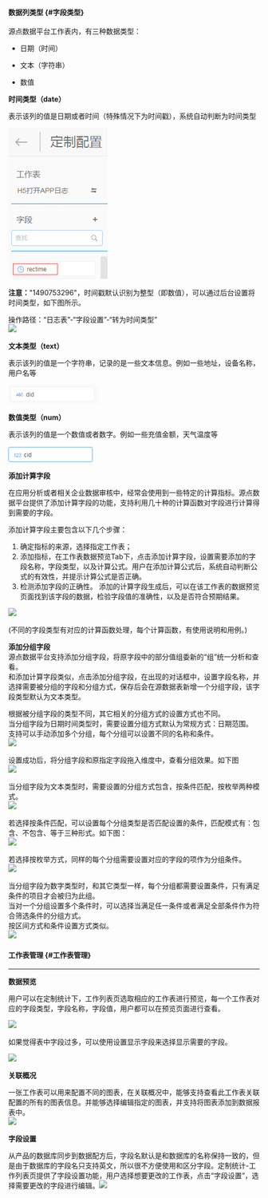 #### 数据列**类型** {#字段类型}

源点数据平台工作表内，有三种数据类型：

* 日期（时间）

* 文本（字符串）

* 数值

**时间类型（date）**

表示该列的值是日期或者时间（特殊情况下为时间戳），系统自动判断为时间类型

![](/assets/import4.png)

**注意：**"1490753296"，时间戳默认识别为整型（即数值），可以通过后台设置将时间类型，如下图所示。

操作路径：“日志表”-“字段设置”-“转为时间类型”  
![](http://help.yangjiangs.cc/assets/%E6%97%B6%E9%97%B4%E6%88%B3%E8%BD%AC%E5%8C%96.png)

**文本类型（text）**

表示该列的值是一个字符串，记录的是一些文本信息。例如一些地址，设备名称，用户名等

![](/assets/import5.png)

**数值类型（num）**

表示该列的值是一个数值或者数字。例如一些充值金额，天气温度等

![](/assets/import6.png)

**添加计算字段**

在应用分析或者相关企业数据审核中，经常会使用到一些特定的计算指标。源点数据平台提供了添加计算字段的功能，支持利用几十种的计算函数对字段进行计算得到需要的字段。

添加计算字段主要包含以下几个步骤：

1. 确定指标的来源，选择指定工作表；
2. 添加指标，在工作表数据预览Tab下，点击添加计算字段，设置需要添加的字段名称，字段类型，以及计算公式。用户在添加计算公式后，系统自动判断公式的有效性，并提示计算公式是否正确。
3. 检测添加字段的正确性。 添加的计算字段生成后，可以在该工作表的数据预览页面找到该字段的数据，检验字段值的准确性，以及是否符合预期结果。

![](http://help.yangjiangs.cc/assets/%E6%B7%BB%E5%8A%A0%E8%AE%A1%E7%AE%97%E5%AD%97%E6%AE%B5.png)

\(不同的字段类型有对应的计算函数处理，每个计算函数，有使用说明和用例。\)

**添加分组字段**  
源点数据平台支持添加分组字段，将原字段中的部分值组委新的“组”统一分析和查看。  
和添加计算字段类似，点击添加分组字段，在出现的对话框中，设置字段名称，并选择需要被分组的字段和分组方式，保存后会在源数据表新增一个分组字段，该字段类型默认为文本类型。

根据被分组字段的类型不同，其它相关的分组方式的设置方式也不同。  
当分组字段为日期时间类型时，需要设置分组方式默认为常规方式：日期范围。  
支持可以手动添加多个分组，每个分组可以设置不同的名称和条件。  
![](http://help.yangjiangs.cc/assets/15019036153964.jpg)

设置成功后，将分组字段和原指定字段拖入维度中，查看分组效果。如下图  
![](http://help.yangjiangs.cc/assets/%E5%88%86%E7%BB%84%E5%AD%97%E6%AE%B5%E6%97%B6%E9%97%B4%E6%BC%94%E7%A4%BA.gif)

当分组字段为文本类型时，需要设置的分组方式包含，按条件匹配，按枚举两种模式。  
![](http://help.yangjiangs.cc/assets/15019041577035.jpg)

若选择按条件匹配，可以设置每个分组类型是否匹配设置的条件，匹配模式有：包含、不包含、等于三种形式。如下图：  
![](http://help.yangjiangs.cc/assets/15019043515678.jpg)

若选择按枚举方式，同样的每个分组需要设置对应的字段的项作为分组条件。  
![](http://help.yangjiangs.cc/assets/%E5%88%86%E7%BB%84%E5%AD%97%E6%AE%B5%E6%96%87%E6%9C%AC%E6%BC%94%E7%A4%BA.gif)

当分组字段为数字类型时，和其它类型一样，每个分组都需要设置条件，只有满足条件的项目才会被归为此组。  
当对一个分组设置多个条件时，可以选择当满足任一条件或者满足全部条件作为符合筛选条件的分组方式。  
按区间方式和条件设置方式类似。  
![](http://help.yangjiangs.cc/assets/15019046354258.jpg)

#### **工作表管理** {#工作表管理}

---

**数据预览**

用户可以在定制统计下，工作列表页选取相应的工作表进行预览，每一个工作表对应的字段类型，字段名称，字段值，用户都可以在预览页面进行查看。

![](http://help.yangjiangs.cc/assets/%E6%95%B0%E6%8D%AE%E9%A2%84%E8%A7%88.png)

如果觉得表中字段过多，可以使用设置显示字段来选择显示需要的字段。

![](http://help.yangjiangs.cc/assets/%E5%AD%97%E6%AE%B5%E7%AD%9B%E9%80%89.png)

**关联概况**

一张工作表可以用来配置不同的图表，在关联概况中，能够支持查看此工作表关联配置的所有的图表信息。并能够选择编辑指定的图表，并支持将图表添加到数据报表中。  
![](http://help.yangjiangs.cc/assets/%E5%85%B3%E8%81%94%E6%A6%82%E5%86%B5.png)

**字段设置**

从产品的数据库同步到数据配方后，字段名默认是和数据库的名称保持一致的，但是由于数据库的字段名只支持英文，所以很不方便使用和区分字段。定制统计-工作列表页提供了字段设置功能，用户选择想要更改的工作表，点击“字段设置”，选择需要更改的字段进行编辑。![](http://help.yangjiangs.cc/assets/%E5%AD%97%E6%AE%B5%E8%AE%BE%E7%BD%AE.png)

